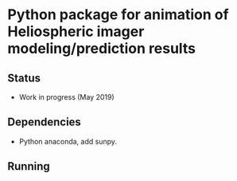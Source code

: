 # Python package for animation of Heliospheric imager modeling/prediction results

## Status 

* Work in progress (May 2019)

## Dependencies
* Python anaconda, add sunpy. 
    

## Running 
